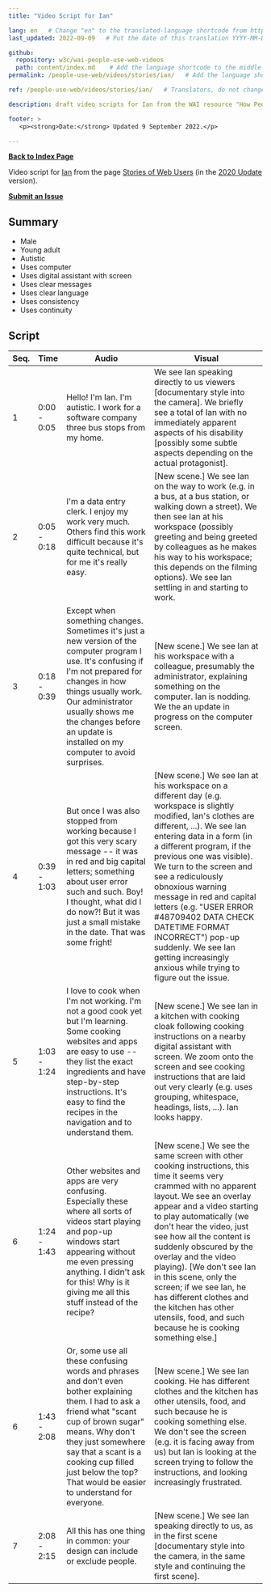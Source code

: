 ```yaml
---
title: "Video Script for Ian"

lang: en   # Change "en" to the translated-language shortcode from https://www.iana.org/assignments/language-subtag-registry/language-subtag-registry
last_updated: 2022-09-09   # Put the date of this translation YYYY-MM-DD (with month in the middle)

github:
  repository: w3c/wai-people-use-web-videos
  path: content/index.md    # Add the language shortcode to the middle of the filename, for example: content/index.fr.md
permalink: /people-use-web/videos/stories/ian/   # Add the language shortcode to the end, with no slash at end, for example: /link/to/page/fr

ref: /people-use-web/videos/stories/ian/   # Translators, do not change this

description: draft video scripts for Ian from the WAI resource "How People with Disabilities Use the Web"

footer: >
   <p><strong>Date:</strong> Updated 9 September 2022.</p>

---
```


**[Back to Index Page](../../)**

Video script for [Ian](https://deploy-preview-113--wai-people-use-web.netlify.app/people-use-web/user-stories-two/) from the page [Stories of Web Users](https://deploy-preview-113--wai-people-use-web.netlify.app/people-use-web/user-stories/) (in the [2020 Update](https://github.com/w3c/wai-people-use-web/wiki/Persona-development) version).

**[Submit an Issue](https://github.com/w3c/wai-people-use-web-videos/issues/new?title=[Ian])**

## Summary

* Male
* Young adult
* Autistic
* Uses computer
* Uses digital assistant with screen
* Uses clear messages
* Uses clear language
* Uses consistency
* Uses continuity

## Script

| Seq. | Time | Audio | Visual |
| --- | --- | --- | --- |
| 1 | 0:00 - 0:05 | Hello! I'm Ian. I'm autistic. I work for a software company three bus stops from my home. | We see Ian speaking directly to us viewers [documentary style into the camera]. We briefly see a total of Ian with no immediately apparent aspects of his disability [possibly some subtle aspects depending on the actual protagonist]. |
| 2 | 0:05 - 0:18 | I'm a data entry clerk. I enjoy my work very much. Others find this work difficult because it's quite technical, but for me it's really easy. | [New scene.] We see Ian on the way to work (e.g. in a bus, at a bus station, or walking down a street). We then see Ian at his workspace (possibly greeting and being greeted by colleagues as he makes his way to his workspace; this depends on the filming options). We see Ian settling in and starting to work. |
| 3 | 0:18 - 0:39 | Except when something changes. Sometimes it's just a new version of the computer program I use. It's confusing if I'm not prepared for changes in how things usually work. Our administrator usually shows me the changes before an update is installed on my computer to avoid surprises. | [New scene.] We see Ian at his workspace with a colleague, presumably the administrator, explaining something on the computer. Ian is nodding. We the an update in progress on the computer screen. |
| 4 | 0:39 - 1:03 | But once I was also stopped from working because I got this very scary message -- it was in red and big capital letters; something about user error such and such. Boy! I thought, what did I do now?! But it was just a small mistake in the date. That was some fright! | [New scene.] We see Ian at his workspace on a different day (e.g. workspace is slightly modified, Ian's clothes are different, ...). We see Ian entering data in a form (in a different program, if the previous one was visible). We turn to the screen and see a rediculously obnoxious warning message in red and capital letters (e.g. "USER ERROR #48709402 DATA CHECK DATETIME FORMAT INCORRECT") pop-up suddenly. We see Ian getting increasingly anxious while trying to figure out the issue. |
| 5 | 1:03 - 1:24 | I love to cook when I'm not working. I'm not a good cook yet but I'm learning. Some cooking websites and apps are easy to use -- they list the exact ingredients and have step-by-step instructions. It's easy to find the recipes in the navigation and to understand them. | [New scene.] We see Ian in a kitchen with cooking cloak following cooking instructions on a nearby digital assistant with screen. We zoom onto the screen and see cooking instructions that are laid out very clearly (e.g. uses grouping, whitespace, headings, lists, ...). Ian looks happy. |
| 6 | 1:24 - 1:43 | Other websites and apps are very confusing. Especially these where all sorts of videos start playing and pop-up windows start appearing without me even pressing anything. I didn't ask for this! Why is it giving me all this stuff instead of the recipe? | [New scene.] We see the same screen with other cooking instructions, this time it seems very crammed with no apparent layout. We see an overlay appear and a video starting to play automatically (we don't hear the video, just see how all the content is suddenly obscured by the overlay and the video playing). [We don't see Ian in this scene, only the screen; if we see Ian, he has different clothes and the kitchen has other utensils, food, and such because he is cooking something else.] |
| 6 | 1:43 - 2:08 | Or, some use all these confusing words and phrases and don't even bother explaining them. I had to ask a friend what "scant cup of brown sugar" means. Why don't they just somewhere say that a scant is a cooking cup filled just below the top? That would be easier to understand for everyone. | [New scene.] We see Ian cooking. He has different clothes and the kitchen has other utensils, food, and such because he is cooking something else. We don't see the screen (e.g. it is facing away from us) but Ian is looking at the screen trying to follow the instructions, and looking increasingly frustrated. |
| 7 | 2:08 - 2:15 | All this has one thing in common: your design can include or exclude people. | [New scene.] We see Ian speaking directly to us, as in the first scene [documentary style into the camera, in the same style and continuing the first scene]. |
